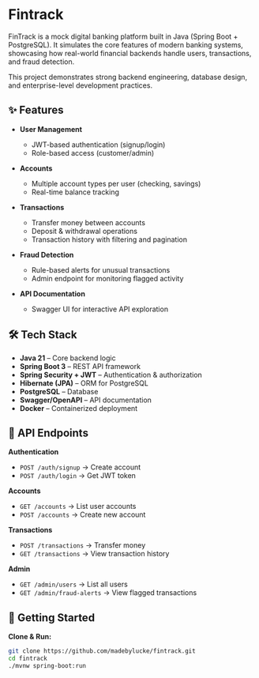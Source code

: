 # Fintrack
FinTrack is a mock digital banking platform built in Java (Spring Boot + PostgreSQL).
It simulates the core features of modern banking systems, showcasing how real-world financial backends handle users, transactions, and fraud detection.

This project demonstrates strong backend engineering, database design, and enterprise-level development practices.

## ✨ Features

- **User Management**
  - JWT-based authentication (signup/login)
  - Role-based access (customer/admin)

- **Accounts**
  - Multiple account types per user (checking, savings)
  - Real-time balance tracking

- **Transactions**
  - Transfer money between accounts
  - Deposit & withdrawal operations
  - Transaction history with filtering and pagination

- **Fraud Detection**
  - Rule-based alerts for unusual transactions
  - Admin endpoint for monitoring flagged activity

- **API Documentation**
  - Swagger UI for interactive API exploration

## 🛠️ Tech Stack

- **Java 21** – Core backend logic  
- **Spring Boot 3** – REST API framework  
- **Spring Security + JWT** – Authentication & authorization  
- **Hibernate (JPA)** – ORM for PostgreSQL  
- **PostgreSQL** – Database  
- **Swagger/OpenAPI** – API documentation  
- **Docker** – Containerized deployment 

## 🔗 API Endpoints

**Authentication**
- `POST /auth/signup` → Create account  
- `POST /auth/login` → Get JWT token  

**Accounts**
- `GET /accounts` → List user accounts  
- `POST /accounts` → Create new account  

**Transactions**
- `POST /transactions` → Transfer money  
- `GET /transactions` → View transaction history  

**Admin**
- `GET /admin/users` → List all users  
- `GET /admin/fraud-alerts` → View flagged transactions 

## 📌 Getting Started

**Clone & Run:**

```bash
git clone https://github.com/madebylucke/fintrack.git
cd fintrack
./mvnw spring-boot:run
